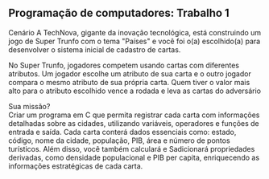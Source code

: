 **Programação de computadores: Trabalho 1**
---------------------------------------------------
Cenário
   A TechNova, gigante da inovação tecnológica, está construindo um jogo de Super Trunfo com o tema "Países" e você foi o(a) escolhido(a) para desenvolver o sistema inicial de cadastro de cartas. 
   
   No Super Trunfo, jogadores competem usando cartas com diferentes atributos. Um jogador escolhe um atributo de sua carta e o outro jogador compara o mesmo atributo de sua própria carta. Quem tiver o valor mais alto para o atributo escolhido vence a rodada e leva as cartas do adversário
   
Sua missão?  
      Criar um programa em C que permita registrar cada carta com informações detalhadas sobre as cidades, utilizando variáveis, operadores e funções de entrada e saída. Cada carta conterá dados essenciais como: estado, código, nome da cidade, população, PIB, área e número de pontos turísticos. Além disso, você também calculará e Sadicionará propriedades derivadas, como densidade populacional e PIB per capita, enriquecendo as informações estratégicas de cada carta.